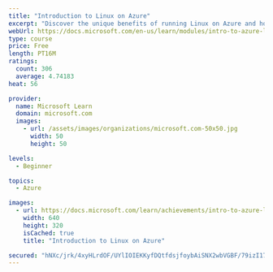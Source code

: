 ```yaml
---
title: "Introduction to Linux on Azure"
excerpt: "Discover the unique benefits of running Linux on Azure and how to run Linux-based applications and workloads in the cloud with Azure."
webUrl: https://docs.microsoft.com/en-us/learn/modules/intro-to-azure-linux/
type: course
price: Free
length: PT16M
ratings:
  count: 306
  average: 4.74183
heat: 56

provider:
  name: Microsoft Learn
  domain: microsoft.com
  images:
    - url: /assets/images/organizations/microsoft.com-50x50.jpg
      width: 50
      height: 50

levels:
  - Beginner

topics:
  - Azure

images:
  - url: https://docs.microsoft.com/learn/achievements/intro-to-azure-linux-social.png
    width: 640
    height: 320
    isCached: true
    title: "Introduction to Linux on Azure"

secured: "hNXc/jrk/4xyHLrdOF/UYlIOIEKKyfDQtfdsjfoybAiSNX2wbVGBF/79izI17Sk2Tjg3dY0BPvI3JrFKgfuJN/dbS+bgU1avalQ//2Vk70r8IgMPW2FR6pU8NiVsm1FQFOyUHHiB+Jhu7CtHk+ktP0gi4MT3xve9o/gQv+ZAzlulVYAmAB3bp1MCHoK03oLeuZbY26XupM7ssEbXbU+CUct3DEyS07hgw2QQU0AMih1dgyDg0v0WykxY6VRhYcTeY9zpV87hncaGxLpjp4t8ad/jToNcKtyVIb+nBfOffXx8z5oTGToVcjcx40GUM+6Cx+VJQ7aG1yllSMI977vNmR5+k6iCESEsplKE9v+gBNKVowXbP/YJI55SdNJqTESSYpv6gT2Fw0kbUVu6L4bI7Q==;/GhoIzgEXemiY9YLwcskkQ=="
---
```


